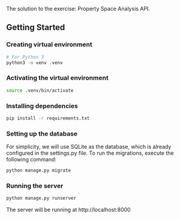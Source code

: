 The solution to the exercise: Property Space Analysis API. 

## Getting Started

### Creating virtual environment

```bash
# For Python 3
python3 -m venv .venv
```

### Activating the virtual environment

```bash
source .venv/bin/activate
```

### Installing dependencies

```bash
pip install -r requirements.txt
```

### Setting up the database

For simplicity, we will use SQLite as the database, which is already configured in the settings.py file. To run the migrations, execute the following command:

```bash
python manage.py migrate
```

### Running the server

```bash
python manage.py runserver
```

The server will be running at http://localhost:8000
